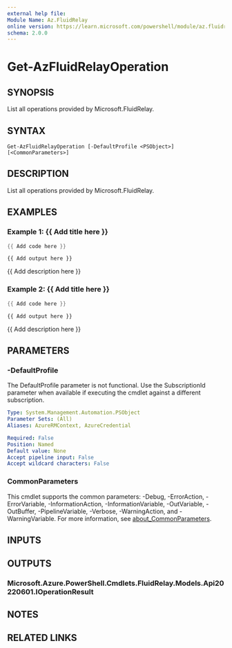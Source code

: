 ```yaml
---
external help file:
Module Name: Az.FluidRelay
online version: https://learn.microsoft.com/powershell/module/az.fluidrelay/get-azfluidrelayoperation
schema: 2.0.0
---
```


# Get-AzFluidRelayOperation

## SYNOPSIS
List all operations provided by Microsoft.FluidRelay.

## SYNTAX

```
Get-AzFluidRelayOperation [-DefaultProfile <PSObject>] [<CommonParameters>]
```

## DESCRIPTION
List all operations provided by Microsoft.FluidRelay.

## EXAMPLES

### Example 1: {{ Add title here }}
```powershell
{{ Add code here }}
```

```output
{{ Add output here }}
```

{{ Add description here }}

### Example 2: {{ Add title here }}
```powershell
{{ Add code here }}
```

```output
{{ Add output here }}
```

{{ Add description here }}

## PARAMETERS

### -DefaultProfile
The DefaultProfile parameter is not functional.
Use the SubscriptionId parameter when available if executing the cmdlet against a different subscription.

```yaml
Type: System.Management.Automation.PSObject
Parameter Sets: (All)
Aliases: AzureRMContext, AzureCredential

Required: False
Position: Named
Default value: None
Accept pipeline input: False
Accept wildcard characters: False
```

### CommonParameters
This cmdlet supports the common parameters: -Debug, -ErrorAction, -ErrorVariable, -InformationAction, -InformationVariable, -OutVariable, -OutBuffer, -PipelineVariable, -Verbose, -WarningAction, and -WarningVariable. For more information, see [about_CommonParameters](http://go.microsoft.com/fwlink/?LinkID=113216).

## INPUTS

## OUTPUTS

### Microsoft.Azure.PowerShell.Cmdlets.FluidRelay.Models.Api20220601.IOperationResult

## NOTES

## RELATED LINKS

